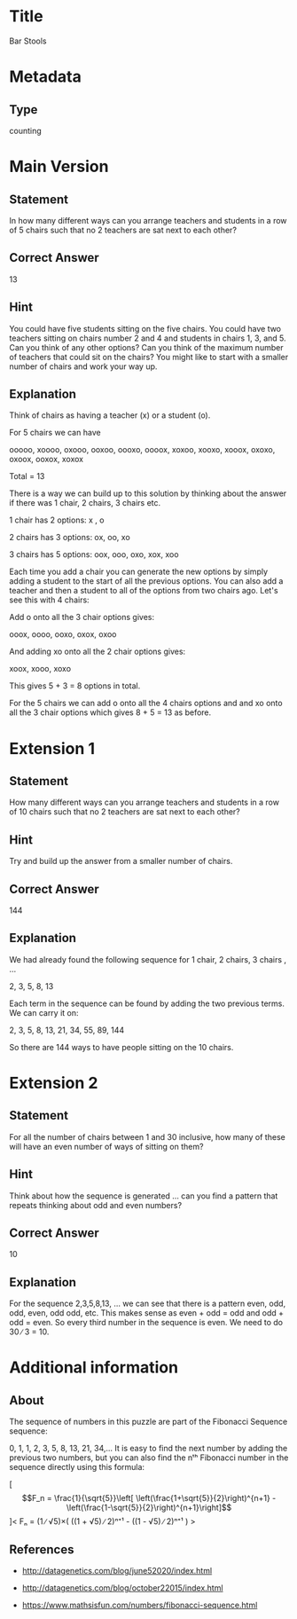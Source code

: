 # Title

Bar Stools

# Metadata

## Type

counting

# Main Version

## Statement

In how many different ways can you arrange teachers and students in a row of 5 chairs such that no 2 teachers are sat next to each other?

## Correct Answer

13

## Hint

You could have five students sitting on the five chairs. You could have two teachers sitting on chairs number 2 and 4 and students in chairs 1, 3, and 5. Can you think of any other options? Can you think of the maximum number of teachers that could sit on the chairs? You might like to start with a smaller number of chairs and work your way up.

## Explanation

Think of chairs as having a teacher (x) or a student (o).

For 5 chairs we can have

ooooo, xoooo, oxooo, ooxoo, oooxo, oooox, xoxoo, xooxo, xooox, oxoxo, oxoox, ooxox, xoxox

Total = 13

There is a way we can build up to this solution by thinking about the answer if there was 1 chair, 2 chairs, 3 chairs etc. 

1 chair has 2 options: x , o

2 chairs has 3 options: ox, oo, xo

3 chairs has 5 options: oox, ooo, oxo, xox, xoo

Each time you add a chair you can generate the new options by simply adding a student to the start of all the previous options. You can also add a teacher and then a student to all of the options from two chairs ago. Let's see this with 4 chairs:

Add o onto all the 3 chair options gives:

ooox, oooo, ooxo, oxox, oxoo

And adding xo onto all the 2 chair options gives:

xoox, xooo, xoxo

This gives 5 + 3 = 8 options in total. 

For the 5 chairs we can add o onto all the 4 chairs options and and xo onto all the 3 chair options which gives 8 + 5 = 13 as before.

# Extension 1

## Statement

How many different ways can you arrange teachers and students in a row of 10 chairs such that no 2 teachers are sat next to each other?

## Hint

Try and build up the answer from a smaller number of chairs.

## Correct Answer

144

## Explanation

We had already found the following sequence for 1 chair, 2 chairs, 3 chairs , … 

2, 3, 5, 8, 13

Each term in the sequence can be found by adding the two previous terms. We can carry it on:

2, 3, 5, 8, 13, 21, 34, 55, 89, 144

So there are 144 ways to have people sitting on the 10 chairs.

# Extension 2

## Statement

For all the number of chairs between 1 and 30 inclusive, how many of these will have an even number of ways of sitting on them?

## Hint

Think about how the sequence is generated … can you find a pattern that repeats thinking about odd and even numbers?

## Correct Answer

10

## Explanation

For the sequence 2,3,5,8,13, … we can see that there is a pattern even, odd, odd, even, odd odd, etc. This makes sense as even + odd = odd and odd + odd = even. So every third number in the sequence is even. We need to do 30 ∕ 3 = 10. 

# Additional information

## About

The sequence of numbers in this puzzle are part of the Fibonacci Sequence sequence: 

0, 1, 1, 2, 3, 5, 8, 13, 21, 34,... It is easy to find the next number by adding the previous two numbers, but you can also find the nᵗʰ Fibonacci number in the sequence directly using this formula:

\[$$F_n = \frac{1}{\sqrt{5}}\left[ \left(\frac{1+\sqrt{5}}{2}\right)^{n+1} - \left(\frac{1-\sqrt{5}}{2}\right)^{n+1}\right]$$\]\< Fₙ = (1 ∕ √5)×( ((1 + √5) ∕ 2)ⁿ⁺¹ - ((1 - √5) ∕ 2)ⁿ⁺¹ ) \>

## References

* http://datagenetics.com/blog/june52020/index.html

* http://datagenetics.com/blog/october22015/index.html

* https://www.mathsisfun.com/numbers/fibonacci-sequence.html

